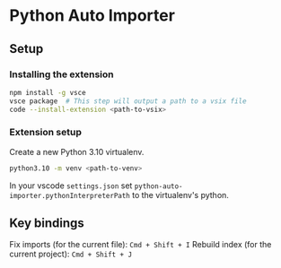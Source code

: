 # Python Auto Importer

## Setup

### Installing the extension
```bash
npm install -g vsce
vsce package  # This step will output a path to a vsix file
code --install-extension <path-to-vsix>
```

### Extension setup
Create a new Python 3.10 virtualenv.
```bash
python3.10 -m venv <path-to-venv>
```
In your vscode `settings.json` set `python-auto-importer.pythonInterpreterPath` to the virtualenv's python.

## Key bindings
Fix imports (for the current file): `Cmd + Shift + I`
Rebuild index (for the current project): `Cmd + Shift + J`

